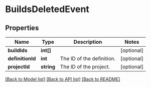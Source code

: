 # BuildsDeletedEvent

## Properties
Name | Type | Description | Notes
------------ | ------------- | ------------- | -------------
**buildIds** | **int[]** |  | [optional] 
**definitionId** | **int** | The ID of the definition. | [optional] 
**projectId** | **string** | The ID of the project. | [optional] 

[[Back to Model list]](../README.md#documentation-for-models) [[Back to API list]](../README.md#documentation-for-api-endpoints) [[Back to README]](../README.md)


